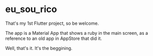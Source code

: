 # eu_sou_rico

That's my 1st Flutter project, so be welcome.

The app is a Material App that shows a ruby in the main screen, as a reference to an old app in AppStore that did it.

Well, that's it. It's the beggining.
